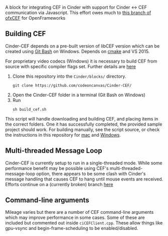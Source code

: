 A block for integrating CEF in Cinder with support for Cinder <-> CEF communication via Javascript.
This effort owes much to [this branch of ofxCEF](https://github.com/michaelbaisch/ofxCef/tree/make_it_work) for OpenFrameworks

## Building CEF

Cinder-CEF depends on a pre-built version of libCEF version which can be created using [Git Bash](https://gitforwindows.org) on Windows.
Depends on [cmake](https://cmake.org/download/) and VS 2015.

For proprietary video codecs (Windows) it is necessary to build CEF from source with specific compiler flags set. Further details are [here](proprietary_codec_support.md)

1. Clone this repository into the `Cinder/blocks/` directory.
    ```
    git clone https://github.com/codeoncanvas/Cinder-CEF/
    ```
2. Open the Cinder-CEF folder in a terminal (Git Bash on Windows)
3. Run 
    ```
    sh build_cef.sh
    ```

This script will handle downloading and building CEF, and placing items in the correct folders. One it has successfully completed, the provided sample project should work.
For building manually, see the script source, or check the instructions in this repository for [mac](osx_notes.md) and [Windows](win_notes.md).

## Multi-threaded Message Loop

Cinder-CEF is currently setup to run in a single-threaded mode. While some performance benefit may be possible using CEF's multi-threaded-message-loop option, there appears to be some clash with Cinder's message handling that causes CEF to hang until mouse events are received. Efforts continue on a (currently broken) branch [here](https://github.com/codeoncanvas/Cinder-CEF/tree/multithreaded)

## Command-line arguments

Mileage varies but there are a number of CEF command-line arguments which may improve performance in some cases. Some of these are included but commented out inside `ciCEFClient.cpp`. These allow things like gpu-vsync and begin-frame-scheduling to be enabled/disabled.

